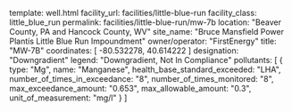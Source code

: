 template: well.html
facility_url: facilities/little-blue-run
facility_class: little_blue_run
permalink: facilities/little-blue-run/mw-7b
location: "Beaver County, PA and Hancock County, WV"
site_name: "Bruce Mansfield Power Plantís Little Blue Run Impoundment"
owner/operator: "FirstEnergy"
title: "MW-7B"
coordinates: [
  -80.532278,
  40.614222
]
designation: "Downgradient"
legend: "Downgradient, Not In Compliance"
pollutants: [
  {
  type: "Mg",
  name: "Manganese",
  health_base_standard_exceeded: "LHA",
  number_of_times_in_exceedance: "8",
  number_of_times_monitored: "8",
  max_exceedance_amount: "0.653",
  max_allowable_amount: "0.3",
  unit_of_measurement: "mg/l"
  }
]
